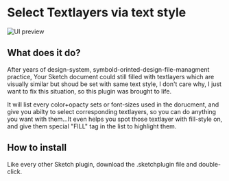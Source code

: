# Select Textlayers via text style

![UI preview](https://github.com/freeman990/FS_SameTextStyle/tree/master/Others/ui.png)

## What does it do?
After years of design-system, symbold-orinted-design-file-managment practice, Your Sketch document could still filled with textlayers which are visually similar but shoud be set with same text style, I don't care why, I just want to fix this situation, so this plugin was brought to life.

It will list every color+opacty sets or font-sizes used in the dorucment, and give you abilty to select corresponding textlayers, so you can do anything you want with them...It even helps you spot those textlayer with fill-style on, and give them special "FILL" tag in the list to highlight them.

## How to install
Like every other Sketch plugin, download the .sketchplugin file and double-click.

